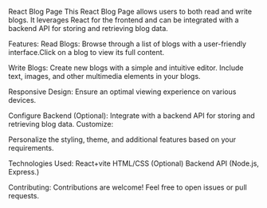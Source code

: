 React Blog Page
This React Blog Page allows users to both read and write blogs. It leverages React for the frontend and can be integrated with a backend API for storing and retrieving blog data.

Features:
Read Blogs:
Browse through a list of blogs with a user-friendly interface.Click on a blog to view its full content.

Write Blogs:
Create new blogs with a simple and intuitive editor.
Include text, images, and other multimedia elements in your blogs.

Responsive Design:
Ensure an optimal viewing experience on various devices.

Configure Backend (Optional):
Integrate with a backend API for storing and retrieving blog data.
Customize:

Personalize the styling, theme, and additional features based on your requirements.

Technologies Used:
React+vite
HTML/CSS
(Optional) Backend API (Node.js, Express.)

Contributing:
Contributions are welcome! Feel free to open issues or pull requests.
